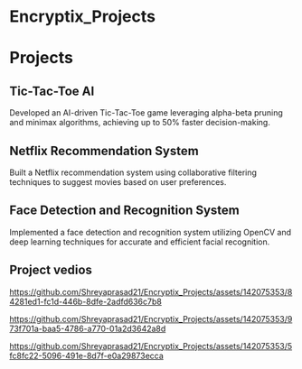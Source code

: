 # Encryptix_Projects
# Projects

## Tic-Tac-Toe AI
Developed an AI-driven Tic-Tac-Toe game leveraging alpha-beta pruning and minimax algorithms, achieving up to 50% faster decision-making.

## Netflix Recommendation System
Built a Netflix recommendation system using collaborative filtering techniques to suggest movies based on user preferences.

## Face Detection and Recognition System
Implemented a face detection and recognition system utilizing OpenCV and deep learning techniques for accurate and efficient facial recognition.

## Project vedios

https://github.com/Shreyaprasad21/Encryptix_Projects/assets/142075353/84281ed1-fc1d-446b-8dfe-2adfd636c7b8


https://github.com/Shreyaprasad21/Encryptix_Projects/assets/142075353/973f701a-baa5-4786-a770-01a2d3642a8d

https://github.com/Shreyaprasad21/Encryptix_Projects/assets/142075353/5fc8fc22-5096-491e-8d7f-e0a29873ecca


